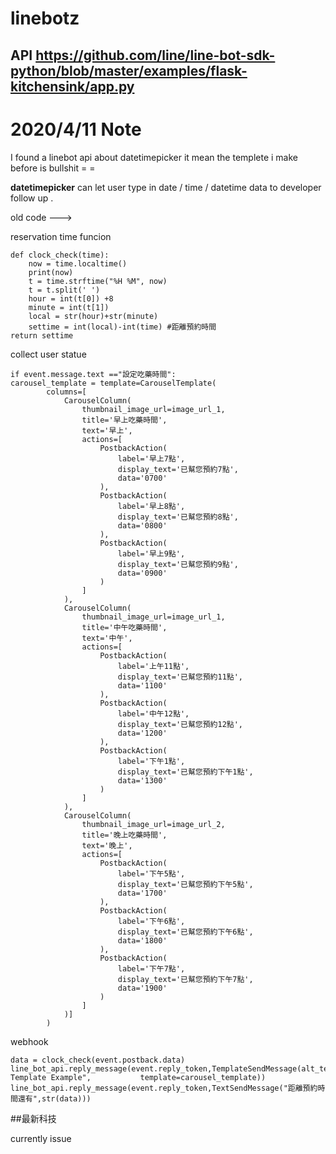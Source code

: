 # linebotz
API https://github.com/line/line-bot-sdk-python/blob/master/examples/flask-kitchensink/app.py
---------------------------------------------------------------------------------------------------------------------------------------
# 2020/4/11 Note
I found a linebot api about datetimepicker it mean the templete i make before is bullshit = =

**datetimepicker** can let user type in date / time / datetime data  to  developer follow up .

old code --->

reservation time funcion

    def clock_check(time):
        now = time.localtime()
        print(now)
        t = time.strftime("%H %M", now)
        t = t.split(' ')
        hour = int(t[0]) +8
        minute = int(t[1])
        local = str(hour)+str(minute)
        settime = int(local)-int(time) #距離預約時間
    return settime
 
 collect user statue
 
    if event.message.text =="設定吃藥時間":
    carousel_template = template=CarouselTemplate(
            columns=[
                CarouselColumn(
                    thumbnail_image_url=image_url_1,
                    title='早上吃藥時間',
                    text='早上',
                    actions=[
                        PostbackAction(
                            label='早上7點',
                            display_text='已幫您預約7點',
                            data='0700'
                        ),
                        PostbackAction(
                            label='早上8點',
                            display_text='已幫您預約8點',
                            data='0800'
                        ),
                        PostbackAction(
                            label='早上9點',
                            display_text='已幫您預約9點',
                            data='0900'
                        )
                    ]
                ),
                CarouselColumn(
                    thumbnail_image_url=image_url_1,
                    title='中午吃藥時間',
                    text='中午',
                    actions=[
                        PostbackAction(
                            label='上午11點',
                            display_text='已幫您預約11點',
                            data='1100'
                        ),
                        PostbackAction(
                            label='中午12點',
                            display_text='已幫您預約12點',
                            data='1200'
                        ),
                        PostbackAction(
                            label='下午1點',
                            display_text='已幫您預約下午1點',
                            data='1300'
                        )
                    ]
                ),
                CarouselColumn(
                    thumbnail_image_url=image_url_2,
                    title='晚上吃藥時間',
                    text='晚上',
                    actions=[
                        PostbackAction(
                            label='下午5點',
                            display_text='已幫您預約下午5點',
                            data='1700'
                        ),
                        PostbackAction(
                            label='下午6點',
                            display_text='已幫您預約下午6點',
                            data='1800'
                        ),
                        PostbackAction(
                            label='下午7點',
                            display_text='已幫您預約下午7點',
                            data='1900'
                        )
                    ]
                )]
            )
webhook
 
    data = clock_check(event.postback.data)
    line_bot_api.reply_message(event.reply_token,TemplateSendMessage(alt_text="Carousel Template Example",           template=carousel_template))
    line_bot_api.reply_message(event.reply_token,TextSendMessage("距離預約時間還有",str(data)))

##最新科技
   
currently issue
    
